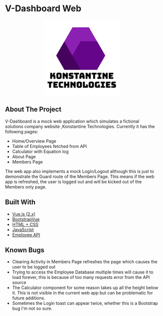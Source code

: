 # V-Dashboard Web
<p align="center">
  <img src="src/assets/logo4.png" alt="Logo" width="250" height="250">
</p>


## About The Project

V-Dashboard is a mock web application which simulates a fictional solutions company website ,Konstantine Technologies.
Currently it has the following pages:

- Home/Overview Page
- Table of Employees fetched from API
- Calculator with Equation log
- About Page
- Members Page

The web app also implements a mock Login/Logout although this is just to demonstrate the Guard route of the Members Page. This means if the web app is refreshed, the user is logged out and will be kicked out of the Members only page.

## Built With

- [Vue.js (2.x)](https://vuejs.org)
- [BootstrapVue](https://bootstrap-vue.org/)
- [HTML + CSS](https://html.com/)
- [JavaScript](https://www.javascript.com/)
- [Employee API](http://dummy.restapiexample.com/)

## Known Bugs

- Clearing Activity in Members Page refreshes the page which causes the user to be logged out
- Trying to access the Employee Database multiple times will cause it to load forever, this is because of too many requests error from the API source
- The Calculator component for some reason takes up all the height below it. This is not visible in the current web app but can be problematic for future additions.
- Sometimes the Login toast can appear twice, whether this is a Bootstrap bug I'm not so sure.
